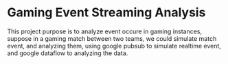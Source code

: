 # Gaming Event Streaming Analysis

This project purpose is to analyze event occure in gaming instances, suppose in a gaming match between two teams, we could simulate match event, and analyzing them,
using google pubsub to simulate realtime event, and google dataflow to analyzing the data.
